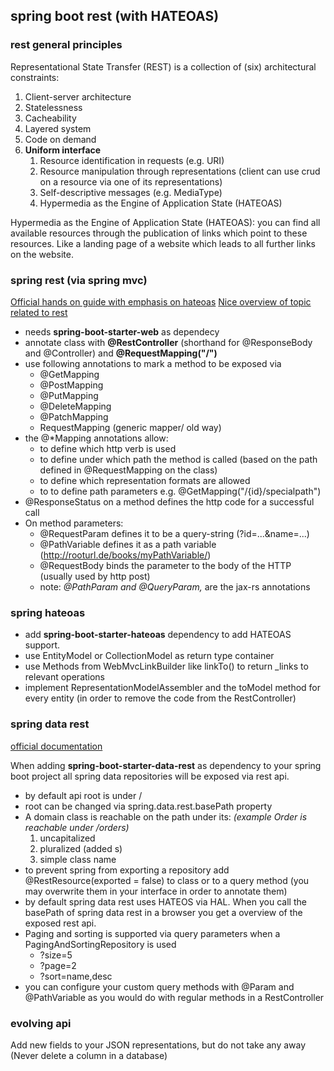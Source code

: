
## spring boot rest (with HATEOAS)

### rest general principles 

Representational State Transfer (REST) is a collection of (six) architectural constraints:

  1. Client-server architecture
  2. Statelessness
  3. Cacheability
  4. Layered system
  5. Code on demand 
  6. **Uniform interface**
     1. Resource identification in requests (e.g. URI)
     2. Resource manipulation through representations (client can use crud on a resource via one of its representations)
     3. Self-descriptive messages (e.g. MediaType)
     4. Hypermedia as the Engine of Application State (HATEOAS)

Hypermedia as the Engine of Application State (HATEOAS): you can find all available resources through the publication of links which point to these resources. Like a landing page of a website which leads to all further links on the website.  


### spring rest (via spring mvc)

[Official hands on guide with emphasis on hateoas](https://spring.io/guides/tutorials/rest/)
[Nice overview of topic related to rest](https://www.baeldung.com/rest-with-spring-series)

- needs **spring-boot-starter-web** as dependecy
- annotate class with **@RestController** (shorthand for @ResponseBody and @Controller) and **@RequestMapping("/")**
- use following annotations to mark a method to be exposed via 
  - @GetMapping
  - @PostMapping
  - @PutMapping
  - @DeleteMapping
  - @PatchMapping
  - RequestMapping (generic mapper/ old way)
- the @*Mapping annotations allow: 
  - to define which http verb is used
  - to define under which path the method is called (based on the path defined in @RequestMapping on the class) 
  - to define which representation formats are allowed
  - to to define path parameters e.g. @GetMapping("/{id}/specialpath")
-  @ResponseStatus on a method defines the http code for a successful call
- On method parameters:
  -  @RequestParam defines it to be a query-string (?id=...&name=...)
  -  @PathVariable defines it as a path variable (http://rooturl.de/books/myPathVariable/)
  -  @RequestBody binds the parameter to the body of the HTTP (usually used by http post)
  -  note: *@PathParam and @QueryParam,* are the jax-rs annotations

### spring hateoas

- add **spring-boot-starter-hateoas** dependency to add HATEOAS support.
- use EntityModel<T> or CollectionModel<T> as return type container
- use Methods from WebMvcLinkBuilder like linkTo() to return _links to relevant operations
- implement RepresentationModelAssembler and the toModel method for every entity (in order to remove the code from the RestController)

### spring data rest

[official documentation](https://docs.spring.io/spring-data/rest/docs/current/reference/html/)

When adding **spring-boot-starter-data-rest** as dependency to your spring boot project all spring data repositories will be exposed via rest api.

- by default api root is under /
- root can be changed via spring.data.rest.basePath property
- A domain class is reachable on the path under its: *(example Order is reachable under /orders)*
  1. uncapitalized
  2. pluralized (added s)
  3. simple class name 
- to prevent spring from exporting a repository add @RestResource(exported = false) to class or to a query method (you may overwrite them in your interface in order to annotate them)
- by default spring data rest uses HATEOS via HAL. When you call the basePath of spring data rest in a browser you get a overview of the exposed rest api.
- Paging and sorting is supported via query parameters when a PagingAndSortingRepository is used 
  - ?size=5
  - ?page=2
  - ?sort=name,desc
-  you can configure your custom query methods with @Param and @PathVariable as you would do with regular methods in a RestController

### evolving api

Add new fields to your JSON representations, but do not take any away (Never delete a column in a database)